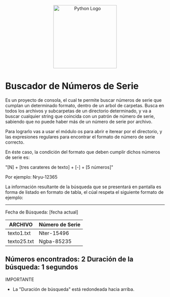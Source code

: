 <p align="center">
  <a href="https://www.python.org/" target="blank"><img src="https://www.pngmart.com/files/7/Python-PNG-Image.png" width="200" alt="Python Logo" /></a>
</p>

# Buscador de Números de Serie

Es un proyecto de consola, el cual te permite buscar números de serie que cumplan un determinado formato, dentro de un arbol de carpetas. Busca en todos los archivos y subcarpetas de un directorio determinado, y va a buscar cualquier string que coincida con un patrón de número de serie, sabiendo que no puede haber más de un número de serie por archivo.

Para lograrlo vas a usar el módulo os para abrir e iterear por el directorio, y las expresiones regulares para encontrar el formato de número de serie correcto.

En éste caso, la condición del formato que deben cumplir dichos números de serie es:

"[N] + [tres carateres de texto] + [-] + [5 números]"

Por ejemplo: Nryu-12365

La información resultante de la búsqueda que se presentará en pantalla es forma de listado en formato de tabla, el cúal respeta el siguiente formato de ejemplo:

----------------------------------------------------
Fecha de Búsqueda: [fecha actual]

| ARCHIVO | Número de Serie |
| ------- | --------------- |
| texto1.txt | Nter-15496 |
| texto25.txt | Ngba-85235 |

Números encontrados: 2
Duración de la búsqueda: 1 segundos
----------------------------------------------------

IMPORTANTE

* La "Duración de búsqueda" está redondeada hacia arriba.
